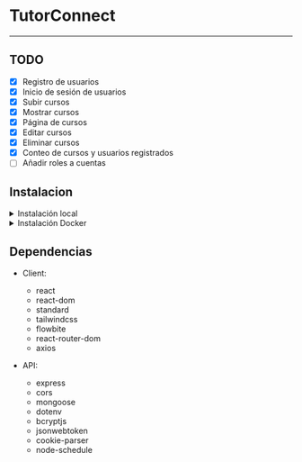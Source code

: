 # TutorConnect

<hr>

## TODO
- [x] Registro de usuarios
- [x] Inicio de sesión de usuarios
- [X] Subir cursos
- [X] Mostrar cursos
- [X] Página de cursos
- [X] Editar cursos
- [X] Eliminar cursos
- [X] Conteo de cursos y usuarios registrados
- [ ] Añadir roles a cuentas

## Instalacion

<!-- INSTALACIÓN LOCAL -->
<details>
<summary>Instalación local</summary>

****
Clonar repositorio de [GitHub](https://github.com/xChoki/TutorConnect):

```sh
gh repo clone xChoki/TutorConnect
```
Instalar [node.js](https://nodejs.org/dist/v18.17.1/node-v18.17.1-x64.msi):

En una terminal en la carpeta clonada nos dirigimos a la carpeta client
```sh
cd client
```
Instalamos dependencias
```sh
npm i
```
Iniciamos servidor React+Vite
```sh
npm run dev
```
****
En una terminal nueva en la carpeta clonada nos dirigimos a la carpeta api
```sh
cd api
```
Instalamos dependencias
```sh
npm i
```
Instalamos nodemon
```sh
npm install -g nodemon
```
Iniciamos servidor Node
```sh
nodemon index.js
```
</details>

<!-- INSTALACIÓN DOCKER -->
<details>
<summary>Instalación Docker</summary>

****
Clonar repositorio de [GitHub](https://github.com/xChoki/TutorConnect):

```sh
gh repo clone xChoki/TutorConnect
```
Instalar [node.js](https://nodejs.org/dist/v18.17.1/node-v18.17.1-x64.msi):

Instalar [Docker Desktop](https://www.docker.com/products/docker-desktop/):

En el directorio padre para iniciar se ejecuta

```sh
docker-compose -f docker-compose-dev.yml up
```

En el directorio padre para cerrar se ejecuta

```sh
docker-compose -f docker-compose-dev.yml down
```
</details>

<!-- DEPENDENCIAS INSTALADAS-->
## Dependencias

- Client:
  - react
  - react-dom
  - standard
  - tailwindcss
  - flowbite
  - react-router-dom
  - axios

- API:
  - express
  - cors
  - mongoose
  - dotenv
  - bcryptjs
  - jsonwebtoken
  - cookie-parser
  - node-schedule
